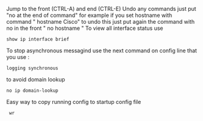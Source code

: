 Jump to the front (CTRL-A) and end (CTRL-E)
Undo any commands just put "no at the end of command"
for example if you set hostname with command " hostname Cisco" to undo this just put again the command with no in the front " no hostname "
To view all interface status use 
    
    show ip interface brief
    

To stop asynchronous messagind use the next command on config line that you use :  

    logging synchronous
   
to avoid domain  lookup

    no ip domain-lookup
    
 Easy way to copy running config to startup config file
 
     wr
 
 
     
